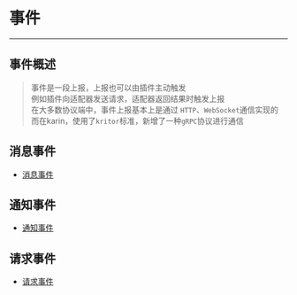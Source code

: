 # 事件

---

## 事件概述

> 事件是一段上报，上报也可以由插件主动触发  
> 例如插件向适配器发送请求，适配器返回结果时触发上报  
> 在大多数协议端中，事件上报基本上是通过 `HTTP`、`WebSocket`通信实现的  
> 而在karin，使用了`kritor`标准，新增了一种`gRPC`协议进行通信

## 消息事件

- [消息事件](./message.md)

## 通知事件

- [通知事件](./notice.md)

## 请求事件

- [请求事件](./request.md)
